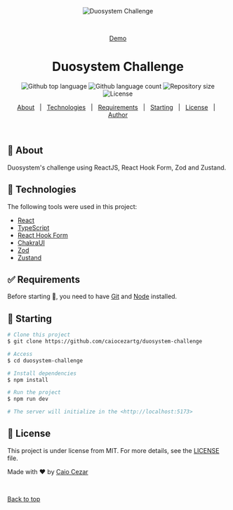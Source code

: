 <div align="center" id="top"> 
  <img src="./.github/app.gif" alt="Duosystem Challenge" />

&#xa0;

<a href="https://duosystem-challenge.vercel.app">Demo</a>

</div>

<h1 align="center">Duosystem Challenge</h1>

<p align="center">
  <img alt="Github top language" src="https://img.shields.io/github/languages/top/caiocezartg/duosystem-challenge?color=56BEB8">

  <img alt="Github language count" src="https://img.shields.io/github/languages/count/caiocezartg/duosystem-challenge?color=56BEB8">

  <img alt="Repository size" src="https://img.shields.io/github/repo-size/caiocezartg/duosystem-challenge?color=56BEB8">

  <img alt="License" src="https://img.shields.io/github/license/caiocezartg/duosystem-challenge?color=56BEB8">

  <!-- <img alt="Github issues" src="https://img.shields.io/github/issues/caiocezartg/duosystem-desafio?color=56BEB8" /> -->

  <!-- <img alt="Github forks" src="https://img.shields.io/github/forks/caiocezartg/duosystem-desafio?color=56BEB8" /> -->

  <!-- <img alt="Github stars" src="https://img.shields.io/github/stars/caiocezartg/duosystem-desafio?color=56BEB8" /> -->
</p>

<!-- Status -->

<!-- <h4 align="center">
	🚧  Duosystem Desafio 🚀 Under construction...  🚧
</h4>

<hr> -->

<p align="center">
  <a href="#dart-about">About</a> &#xa0; | &#xa0; 
  <a href="#rocket-technologies">Technologies</a> &#xa0; | &#xa0;
  <a href="#white_check_mark-requirements">Requirements</a> &#xa0; | &#xa0;
  <a href="#checkered_flag-starting">Starting</a> &#xa0; | &#xa0;
  <a href="#memo-license">License</a> &#xa0; | &#xa0;
  <a href="https://github.com/caiocezartg" target="_blank">Author</a>
</p>

<br>

## :dart: About

Duosystem's challenge using ReactJS, React Hook Form, Zod and Zustand.

## :rocket: Technologies

The following tools were used in this project:

- [React](https://pt-br.reactjs.org/)
- [TypeScript](https://www.typescriptlang.org/)
- [React Hook Form](https://react-hook-form.com)
- [ChakraUI](https://chakra-ui.com)
- [Zod](https://zod.dev)
- [Zustand](https://github.com/pmndrs/zustand)

## :white_check_mark: Requirements

Before starting :checkered_flag:, you need to have [Git](https://git-scm.com) and [Node](https://nodejs.org/en/) installed.

## :checkered_flag: Starting

```bash
# Clone this project
$ git clone https://github.com/caiocezartg/duosystem-challenge

# Access
$ cd duosystem-challenge

# Install dependencies
$ npm install

# Run the project
$ npm run dev

# The server will initialize in the <http://localhost:5173>
```

## :memo: License

This project is under license from MIT. For more details, see the [LICENSE](LICENSE.md) file.

Made with :heart: by <a href="https://github.com/caiocezartg" target="_blank">Caio Cezar</a>

&#xa0;

<a href="#top">Back to top</a>
